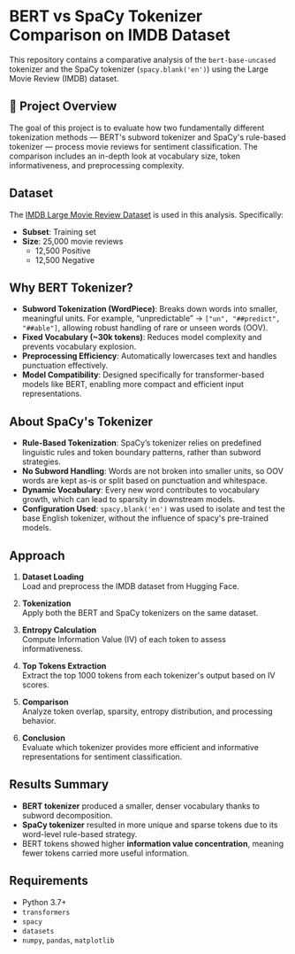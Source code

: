 # BERT vs SpaCy Tokenizer Comparison on IMDB Dataset

This repository contains a comparative analysis of the `bert-base-uncased` tokenizer and the SpaCy tokenizer (`spacy.blank('en')`) using the Large Movie Review (IMDB) dataset.

## 📌 Project Overview

The goal of this project is to evaluate how two fundamentally different tokenization methods — BERT's subword tokenizer and SpaCy's rule-based tokenizer — process movie reviews for sentiment classification. The comparison includes an in-depth look at vocabulary size, token informativeness, and preprocessing complexity.

## Dataset

The [IMDB Large Movie Review Dataset](https://huggingface.co/datasets/stanfordnlp/imdb) is used in this analysis. Specifically:
- **Subset**: Training set
- **Size**: 25,000 movie reviews
  - 12,500 Positive
  - 12,500 Negative

## Why BERT Tokenizer?

- **Subword Tokenization (WordPiece)**: Breaks down words into smaller, meaningful units. For example, “unpredictable” → `["un", "##predict", "##able"]`, allowing robust handling of rare or unseen words (OOV).
- **Fixed Vocabulary (~30k tokens)**: Reduces model complexity and prevents vocabulary explosion.
- **Preprocessing Efficiency**: Automatically lowercases text and handles punctuation effectively.
- **Model Compatibility**: Designed specifically for transformer-based models like BERT, enabling more compact and efficient input representations.

## About SpaCy's Tokenizer

- **Rule-Based Tokenization**: SpaCy’s tokenizer relies on predefined linguistic rules and token boundary patterns, rather than subword strategies.
- **No Subword Handling**: Words are not broken into smaller units, so OOV words are kept as-is or split based on punctuation and whitespace.
- **Dynamic Vocabulary**: Every new word contributes to vocabulary growth, which can lead to sparsity in downstream models.
- **Configuration Used**: `spacy.blank('en')` was used to isolate and test the base English tokenizer, without the influence of spacy's pre-trained models.


## Approach

1. **Dataset Loading**  
   Load and preprocess the IMDB dataset from Hugging Face.

2. **Tokenization**  
   Apply both the BERT and SpaCy tokenizers on the same dataset.

3. **Entropy Calculation**  
   Compute Information Value (IV) of each token to assess informativeness.

4. **Top Tokens Extraction**  
   Extract the top 1000 tokens from each tokenizer's output based on IV scores.

5. **Comparison**  
   Analyze token overlap, sparsity, entropy distribution, and processing behavior.

6. **Conclusion**  
   Evaluate which tokenizer provides more efficient and informative representations for sentiment classification.

## Results Summary

- **BERT tokenizer** produced a smaller, denser vocabulary thanks to subword decomposition.
- **SpaCy tokenizer** resulted in more unique and sparse tokens due to its word-level rule-based strategy.
- BERT tokens showed higher **information value concentration**, meaning fewer tokens carried more useful information.

## Requirements

- Python 3.7+
- `transformers`
- `spacy`
- `datasets`
- `numpy`, `pandas`, `matplotlib`
